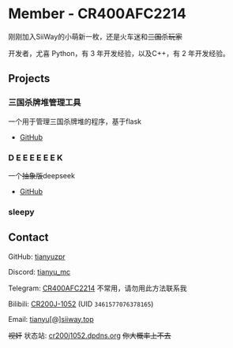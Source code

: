 # Member - CR400AFC2214

刚刚加入SiiWay的小萌新一枚，还是火车迷和~~三国杀玩家~~

开发者，尤喜 Python，有 3 年开发经验，以及C++，有 2 年开发经验。


## Projects

### 三国杀牌堆管理工具

一个用于管理三国杀牌堆的程序，基于flask

* [GitHub](https://github.com/tianyuzpr/sgs-card-shuffler)


### D E E E E E E K

一个~~抽象版~~deepseek

* [GitHub](https://github.com/tianyuzpr/deeeeeek)

### sleepy

## Contact

GitHub: [tianyuzpr](https://github.com/tianyuzpr)

Discord: [tianyu_mc](https://discord.com/users/1395560368390148128)

Telegram: [CR400AFC2214](https://t.me/CR400AFC2214) 不常用，请勿用此方法联系我

Bilibili: [CR200J-1052](https://space.bilibili.com/3461577076378165) (UID `3461577076378165`)

Email: [tianyu[@]siiway.top](https://siiway.top/t/m/tianyu/siiway.top)

~~视奸~~ 状态站: [cr200j1052.dpdns.org](https://cr200j1052.dpdns.org) ~~你大概率上不去~~
